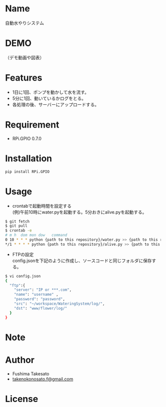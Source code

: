 # Name

自動水やりシステム

# DEMO

（デモ動画や図表）

# Features

* 1日に1回、ポンプを動かして水を流す。
* 5分に1回、動いているかログをとる。
* 各処理の後、サーバーにアップロードする。

# Requirement

* RPi.GPIO 0.7.0

# Installation

```bash
pip install RPi.GPIO
```

# Usage

* crontabで起動時間を設定する  
(例)午前10時にwater.pyを起動する。5分おきにalive.pyを起動する。

```bash
$ git fetch
$ git pull
$ crontab -e
# m h  dom mon dow   command
0 10 * * * python {path to this repository}/water.py >> {path to this repository}/log/water.log
*/1 * * * * python {path to this repository}/alive.py >> {path to this repository}/log/alive.log
```
* FTPの設定  
config.jsonを下記のように作成し、ソースコードと同じフォルダに保存する。  

```bash
$ vi config.json
{
  "ftp":{
    "server": "IP or ***.com",
    "name": "username" ,
    "password": "password",
    "src": "~/workspace/WateringSystem/log/",
    "dst": "www/flower/log/" 
  }
}
```

# Note


 
# Author

* Fushima Takesato
* takenokonosato.f@gmail.com
 
# License

 
